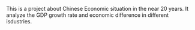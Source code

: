 This is a project about Chinese Economic situation in the near 20 years. It analyze the GDP growth rate and economic difference in different isdustries. 

